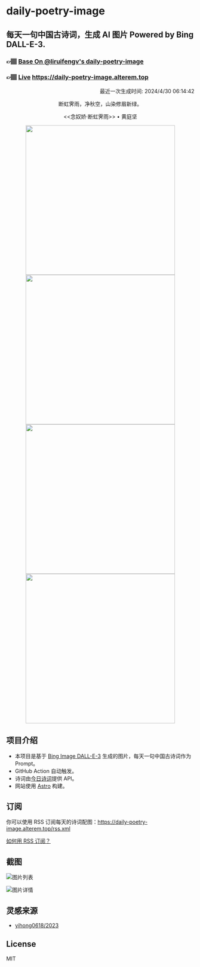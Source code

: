 
# daily-poetry-image

## 每天一句中国古诗词，生成 AI 图片 Powered by Bing DALL-E-3.

### 👉🏽 [Base On @liruifengv's daily-poetry-image](https://github.com/liruifengv/daily-poetry-image)

### 👉🏽 [Live](https://daily-poetry-image.alterem.top/) https://daily-poetry-image.alterem.top

<p align="right">
  最近一次生成时间: 2024/4/30 06:14:42
</p>
<p align="center">
断虹霁雨，净秋空，山染修眉新绿。
</p>
<p align="center">
<<念奴娇·断虹霁雨>> • 黄庭坚
</p>
<p align="center">
<img src="https://tse3.mm.bing.net/th/id/OIG4.8ORxHVKxPwo1kcxR8xpx" height="400" width="400" />
<img src="https://tse4.mm.bing.net/th/id/OIG4.0xyLwA3NJ3TsLZCKcOYy" height="400" width="400" />
<img src="https://tse4.mm.bing.net/th/id/OIG4.JRVIzmy.ZoeKOVC3R3Wo" height="400" width="400" />
<img src="https://tse1.mm.bing.net/th/id/OIG4.86pZYfRhMayQz4ijXIWg" height="400" width="400" />
</p>

## 项目介绍

-   本项目是基于 [Bing Image DALL-E-3](https://www.bing.com/images/create) 生成的图片，每天一句中国古诗词作为 Prompt。
-   GitHub Action 自动触发。
-   诗词由[今日诗词](https://www.jinrishici.com/)提供 API。
-   网站使用 [Astro](https://astro.build) 构建。

## 订阅

你可以使用 RSS 订阅每天的诗词配图：https://daily-poetry-image.alterem.top/rss.xml

[如何用 RSS 订阅？](https://zhuanlan.zhihu.com/p/55026716)

## 截图

![图片列表](./screenshots/Snipaste_2023-12-28_21-00-26.png)

![图片详情](./screenshots/Snipaste_2023-12-28_21-00-53.png)

## 灵感来源

-   [yihong0618/2023](https://github.com/yihong0618/2023)

## License

MIT
